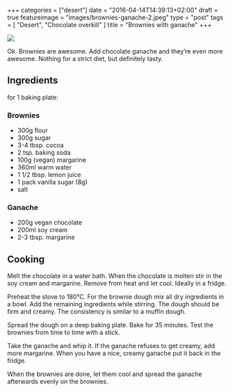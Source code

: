 +++
categories = ["desert"]
date = "2016-04-14T14:39:13+02:00"
draft = true
featureimage = "images/brownies-ganache-2.jpeg"
type = "post"
tags = [
  "Desert",
  "Chocolate overkill"
]
title = "Brownies with ganache"
+++

![](/images/brownies-ganache-1.jpeg)

Ok. Brownies are awesome. Add chocolate ganache and they’re even more awesome. Nothing for a strict diet, but definitely tasty.

<!--more-->

## Ingredients

for 1 baking plate:

### Brownies
* 300g flour
* 300g sugar
* 3-4 tbsp. cocoa
* 2 tsp. baking soda
* 100g (vegan) margarine
* 360ml warm water
* 1 1/2 tbsp. lemon juice
* 1 pack vanilla sugar (8g)
* salt

### Ganache
* 200g vegan chocolate 
* 200ml soy cream
* 2-3 tbsp. margarine

## Cooking

Melt the chocolate in a water bath. When the chocolate is molten stir in the soy cream and margarine. Remove from heat and let cool. Ideally in a fridge. 

Preheat the stove to 180°C.  For the brownie dough mix all dry ingredients in a bowl. Add the remaining ingredients while stirring. The dough should be firm and creamy. The consistency is similar to a muffin dough. 

Spread the dough on a deep baking plate. Bake for 35 minutes. Test the brownies from time to time with a stick. 

Take the ganache and whip it. If the ganache refuses to get creamy, add more margarine. When you have a nice, creamy ganache put it back in the fridge.

When the brownies are done, let them cool and spread the ganache afterwards evenly on the brownies.

